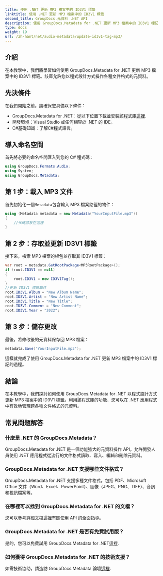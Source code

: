 ```yaml
---
title: 使用 .NET 更新 MP3 檔案中的 ID3V1 標籤
linktitle: 使用 .NET 更新 MP3 檔案中的 ID3V1 標籤
second_title: GroupDocs.元資料 .NET API
description: 使用 GroupDocs.Metadata for .NET 更新 MP3 檔案中的 ID3V1 標記。請按照本教學輕鬆操作 .NET 應用程式中的元資料。
type: docs
weight: 19
url: /zh-hant/net/audio-metadata/update-id3v1-tag-mp3/
---
```

## 介紹
在本教學中，我們將學習如何使用 GroupDocs.Metadata for .NET 更新 MP3 檔案中的 ID3V1 標籤。該庫允許您以程式設計方式操作各種文件格式的元資料。
## 先決條件
在我們開始之前，請確保您具備以下條件：
- GroupDocs.Metadata for .NET：從以下位置下載並安裝該程式庫[這裡](https://releases.groupdocs.com/metadata/net/).
- 開發環境：Visual Studio 或任何相容於 .NET 的 IDE。
- C#基礎知識：了解C#程式語言。

## 導入命名空間
首先將必要的命名空間匯入到您的 C# 程式碼：
```csharp
using GroupDocs.Formats.Audio;
using System;
using GroupDocs.Metadata;
```
## 第 1 步：載入 MP3 文件
首先初始化一個`Metadata`包含輸入 MP3 檔案路徑的物件：
```csharp
using (Metadata metadata = new Metadata("YourInputFile.mp3"))
{
    //代碼將放在這裡
}
```
## 第 2 步：存取並更新 ID3V1 標籤
接下來，檢索 MP3 檔案的根包並存取其 ID3V1 標籤：
```csharp
var root = metadata.GetRootPackage<MP3RootPackage>();
if (root.ID3V1 == null)
{
    root.ID3V1 = new ID3V1Tag();
}
//更新 ID3V1 標籤屬性
root.ID3V1.Album = "New Album Name";
root.ID3V1.Artist = "New Artist Name";
root.ID3V1.Title = "New Title";
root.ID3V1.Comment = "New Comment";
root.ID3V1.Year = "2022";
```
## 第 3 步：儲存更改
最後，將修改後的元資料保存回 MP3 檔案：
```csharp
metadata.Save("YourInputFile.mp3");
```
這樣就完成了使用 GroupDocs.Metadata for .NET 更新 MP3 檔案中的 ID3V1 標記的過程。

## 結論
在本教學中，我們探討如何使用 GroupDocs.Metadata for .NET 以程式設計方式更新 MP3 檔案中的 ID3V1 標籤。利用該程式庫的功能，您可以在 .NET 應用程式中有效地管理跨各種文件格式的元資料。

## 常見問題解答
### 什麼是 .NET 的 GroupDocs.Metadata？
GroupDocs.Metadata for .NET 是一個功能強大的元資料操作 API，允許開發人員使用 .NET 應用程式從流行的文件格式讀取、寫入、編輯和刪除元資料。
### GroupDocs.Metadata for .NET 支援哪些文件格式？
GroupDocs.Metadata for .NET 支援多種文件格式，包括 PDF、Microsoft Office 文件（Word、Excel、PowerPoint）、圖像（JPEG、PNG、TIFF）、音訊和視訊檔案等。
### 在哪裡可以找到 GroupDocs.Metadata for .NET 的文檔？
您可以參考詳細文檔[這裡](https://reference.groupdocs.com/metadata/net/)有關使用 API 的全面指導。
### GroupDocs.Metadata for .NET 是否有免費試用版？
是的，您可以免費試用 GroupDocs.Metadata for .NET[這裡](https://releases.groupdocs.com/).
### 如何獲得 GroupDocs.Metadata for .NET 的技術支援？
如需技術協助，請造訪 GroupDocs.Metadata 論壇[這裡](https://forum.groupdocs.com/c/metadata/14).